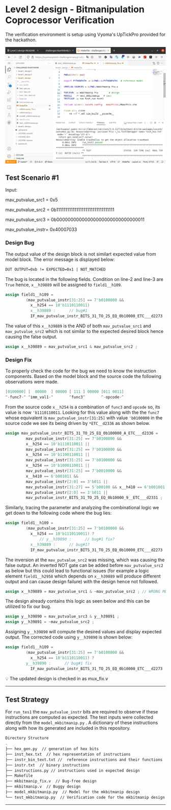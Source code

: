 # Level 2 design - Bitmanipulation Coprocessor Verification

The verification environment is setup using Vyoma's UpTickPro provided for the hackathon.

![Screenshot of Gitpod Setup](img/gitpod_setup.png)

## Test Scenario #1

Input:

mav_putvalue_src1 = 0x5

mav_putvalue_src2 = 0b11111111111111111111111111111111

mav_putvalue_src3 = 0b00000000000000000000000000000011

mav_putvalue_instr= 0x40007033

### Design Bug

The output value of the design block is not similart expected value from model block. The error message is displayed below:

```bash
DUT OUTPUT=0xb != EXPECTED=0x1 | NOT_MATCHED
```

The bug is located in the following fields. Condition on line-2 and line-3 are `True` hence, `x__h39889` will be assigned to `field1__h109`. 

```verilog
assign field1__h109 =
	     (mav_putvalue_instr[31:25] == 7'b0100000 &&
	       x__h254 == 10'b1110110011)
	       x__h39889 :      // bug#1
	       IF_mav_putvalue_instr_BITS_31_TO_25_EQ_0b10000_ETC___d2273 ;
```

The value of this `x__h39889` is the AND of both `mav_putvalue_src1` and `mav_putvalue_src2` which is not similar to the expected desired block hence causing the false output.

```verilog
assign x__h39889 = mav_putvalue_src1 & mav_putvalue_src2 ;
```

### Design Fix

To properly check the code for the bug we need to know the instruction components. Based on the model block and the source code the following observations were made. 

```verilog
[0100000] [  00000  ] 00000 [ 111 ] 00000 [011 0011]
^-func7-^ ^imm_val1-^       ^func3^       ^-opcode-^
```

From the source code `x__h254` is a combination of `func3` and `opcode` so, its value is now `'b1110110011`. Looking for this value along with the the `func7` whose equivalent is `mav_putvalue_instr[31:25]` with value `'b0100000` in the source code we see its being driven by  `*ETC__d2336` as shown below. 

```verilog
assign mav_putvalue_instr_BITS_31_TO_25_EQ_0b100000_A_ETC___d2336 =
	     mav_putvalue_instr[31:25] == 7'b0100000 &&
	     x__h254 == 10'b1110110011 ||
	     mav_putvalue_instr[31:25] == 7'b0100000 &&
	     x__h254 == 10'b1100110011 ||
	     mav_putvalue_instr[31:25] == 7'b0100000 &&
	     x__h254 == 10'b1000110011 ||
	     mav_putvalue_instr[31:25] == 7'b0010000 &&
	     x__h410 == 6'b001011 &&
	     mav_putvalue_instr[2:0] == 3'b011 ||
	     mav_putvalue_instr[31:27] == 5'b00100 && x__h410 == 6'b001001 &&
	     mav_putvalue_instr[2:0] == 3'b011 ||
	     mav_putvalue_instr_BITS_31_TO_25_EQ_0b10000_9__ETC___d2331 ; 
```

Similarly, tracing the parameter and analyzing the combinational logic we get down to the following code where the bug lies:

```verilog
assign field1__h109 =
	     (mav_putvalue_instr[31:25] == 7'b0100000 &&
	       x__h254 == 10'b1110110011) ?
               // y__h39890 :      // bug#1 fix?
	       x__h39889 :      // bug#1?
	       IF_mav_putvalue_instr_BITS_31_TO_25_EQ_0b10000_ETC___d2273 ;
```

The inversion at the `mav_putvalue_src2` was missing, which was causing the false output. An inverted NOT gate can be added before `mav_putvalue_src2` as below but this could lead to functional issues (for example a logic element `field1__h2958` which depends on `x__h39889` will produce different output and can cause design failure) with the design hence not followed. 

```verilog
assign x__h39889 = mav_putvalue_src1 & ~mav_putvalue_src2 ; // WRONG METHOD
```

The design already contains this logic as seen below and this can be utilized to fix our bug. 

```verilog
assign y__h39890 = mav_putvalue_src3 & y__h39891 ;
assign y__h39891 = ~mav_putvalue_src2 ;
```

Assigning `y__h39890` will compute the desired values and display expected output. The corrected code using `y__h39890` is shown below:

```verilog
assign field1__h109 =
	     (mav_putvalue_instr[31:25] == 7'b0100000 &&
	       x__h254 == 10'b1110110011) ?
         y__h39890 :      // bug#1 fix
	       IF_mav_putvalue_instr_BITS_31_TO_25_EQ_0b10000_ETC___d2273 ;
```

<aside>
💡 The updated design is checked in as mux_fix.v

</aside>

---

## Test Strategy

For `run_tes1` the `mav_putvalue_instr` bits are required to observe if these instructions are computed as expected. The test inputs were collected directly from the `model_mkbitmanip.py` . A dictionary of these instructions along with how its generated are included in this repository. 

```bash
Directory Structure
.
├── hex_gen.py  // generation of hex bits
├── inst_hex.txt  // hex representation of instructions
├── instr_bin_text.txt //  reference instructions and their functions
├── instr.txt  // binary instructions
├── instructions.py // instructions used in expected design
├── Makefile  
├── mkbitmanip_fix.v  // Bug-free design
├── mkbitmanip.v  // Buggy design
├── model_mkbitmanip.py  // Model for the mkbitmanip design
└── test_mkbitmanip.py  // Verification code for the mkbitmanip design
```

---
